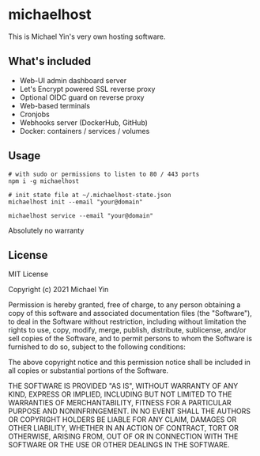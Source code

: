 michaelhost
=====

This is Michael Yin's very own hosting software.

## What's included

* Web-UI admin dashboard server
* Let's Encrypt powered SSL reverse proxy
* Optional OIDC guard on reverse proxy
* Web-based terminals
* Cronjobs
* Webhooks server (DockerHub, GitHub)
* Docker: containers / services / volumes

## Usage

```
# with sudo or permissions to listen to 80 / 443 ports
npm i -g michaelhost

# init state file at ~/.michaelhost-state.json
michaelhost init --email "your@domain"

michaelhost service --email "your@domain"
```

Absolutely no warranty

## License

MIT License

Copyright (c) 2021 Michael Yin

Permission is hereby granted, free of charge, to any person obtaining a copy
of this software and associated documentation files (the "Software"), to deal
in the Software without restriction, including without limitation the rights
to use, copy, modify, merge, publish, distribute, sublicense, and/or sell
copies of the Software, and to permit persons to whom the Software is
furnished to do so, subject to the following conditions:

The above copyright notice and this permission notice shall be included in all
copies or substantial portions of the Software.

THE SOFTWARE IS PROVIDED "AS IS", WITHOUT WARRANTY OF ANY KIND, EXPRESS OR
IMPLIED, INCLUDING BUT NOT LIMITED TO THE WARRANTIES OF MERCHANTABILITY,
FITNESS FOR A PARTICULAR PURPOSE AND NONINFRINGEMENT. IN NO EVENT SHALL THE
AUTHORS OR COPYRIGHT HOLDERS BE LIABLE FOR ANY CLAIM, DAMAGES OR OTHER
LIABILITY, WHETHER IN AN ACTION OF CONTRACT, TORT OR OTHERWISE, ARISING FROM,
OUT OF OR IN CONNECTION WITH THE SOFTWARE OR THE USE OR OTHER DEALINGS IN THE
SOFTWARE.
